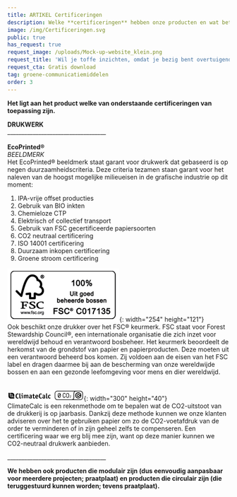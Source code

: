 ```yaml
---
title: ARTIKEL Certificeringen
description: Welke **certificeringen** hebben onze producten en wat betekenen ze?
image: /img/Certificeringen.svg
public: true
has_request: true
request_image: /uploads/Mock-up-website_klein.png
request_title: 'Wil je toffe inzichten, omdat je bezig bent overtuigende content te creëren?'
request_cta: Gratis download
tag: groene-communicatiemiddelen
order: 3
---
```


**Het ligt aan het product welke van onderstaande certificeringen van toepassing zijn.**

**DRUKWERK**<br>\_\_\_\_\_\_\_\_\_\_\_\_\_\_\_\_\_\_\_\_\_\_\_\_\_\_\_\_\_\_\_\_\_\_\_<br><br>**EcoPrinted&reg;**<br>*BEELDMERK*<br>Het EcoPrinted&reg; beeldmerk staat garant voor drukwerk dat gebaseerd is op negen duurzaamheidscriteria. Deze criteria tezamen staan garant voor het naleven van de hoogst mogelijke milieueisen in de grafische industrie op dit moment:

1. IPA-vrije offset producties
2. Gebruik van BIO inkten
3. Chemieloze CTP
4. Elektrisch of collectief transport
5. Gebruik van FSC gecertificeerde papiersoorten
6. CO2 neutraal certificering
7. ISO 14001 certificering
8. Duurzaam inkopen certificering
9. Groene stroom certificering

![](/uploads/fsc.jpg){: width="254" height="121"}<br>Ook beschikt onze drukker over het FSC&reg; keurmerk. FSC staat voor Forest Stewardship Council&reg;, een internationale organisatie die zich inzet voor wereldwijd behoud en verantwoord bosbeheer. Het keurmerk beoordeelt de herkomst van de grondstof van papier en papierproducten. Deze moeten uit een verantwoord beheerd bos komen. Zij voldoen aan de eisen van het FSC label en dragen daarmee bij aan de bescherming van onze wereldwijde bossen en aan een gezonde leefomgeving voor mens en dier wereldwijd.<br><br><br>![](/uploads/climatecalc.svg){: width="300" height="40"}<br>ClimateCalc is een rekenmethode om te bepalen wat de CO2-uitstoot van de drukkerij is op jaarbasis. Dankzij deze methode kunnen we onze klanten adviseren over het te gebruiken papier om zo de CO2-voetafdruk van de order te verminderen of in zijn geheel zelfs te compenseren. Een certificering waar we erg blij mee zijn, want op deze manier kunnen we CO2-neutraal drukwerk aanbieden.

\_\_\_\_\_\_\_\_\_\_\_\_\_\_\_\_\_\_\_\_\_\_\_\_\_\_\_\_\_\_\_\_\_\_\_

**We hebben ook producten die modulair zijn (dus eenvoudig aanpasbaar voor meerdere projecten; praatplaat) en producten die circulair zijn (die teruggestuurd kunnen worden; tevens praatplaat).&nbsp;**
